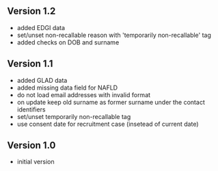## Version 1.2
* added EDGI data
* set/unset non-recallable reason with 'temporarily non-recallable' tag
* added checks on DOB and surname

## Version 1.1
* added GLAD data
* added missing data field for NAFLD
* do not load email addresses with invalid format
* on update keep old surname as former surname under the contact identifiers
* set/unset temporarily non-recallable tag
* use consent date for recruitment case (insetead of current date)

## Version 1.0
* initial version
